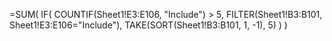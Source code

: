 =SUM(
    IF(
        COUNTIF(Sheet1!E3:E106, "Include") > 5,
        FILTER(Sheet1!B3:B101, Sheet1!E3:E106="Include"),
        TAKE(SORT(Sheet1!B3:B101, 1, -1), 5)
    )
)
